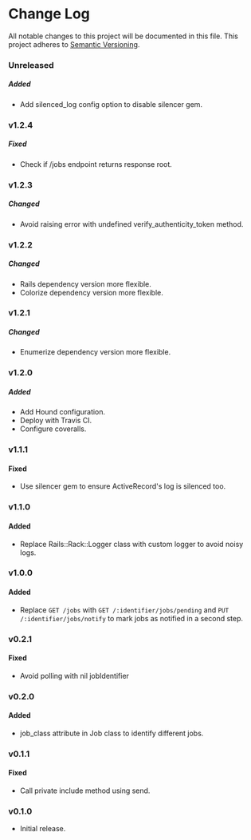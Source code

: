 # Change Log
All notable changes to this project will be documented in this file.
This project adheres to [Semantic Versioning](http://semver.org/).

### Unreleased

##### Added

- Add silenced_log config option to disable silencer gem.

### v1.2.4

##### Fixed

- Check if /jobs endpoint returns response root.

### v1.2.3

##### Changed

- Avoid raising error with undefined verify_authenticity_token method.

### v1.2.2

##### Changed

- Rails dependency version more flexible.
- Colorize dependency version more flexible.

### v1.2.1

##### Changed

- Enumerize dependency version more flexible.

### v1.2.0

##### Added

- Add Hound configuration.
- Deploy with Travis CI.
- Configure coveralls.

### v1.1.1

#### Fixed

- Use silencer gem to ensure ActiveRecord's log is silenced too.

### v1.1.0

#### Added

- Replace Rails::Rack::Logger class with custom logger to avoid noisy logs.

### v1.0.0

#### Added

- Replace `GET /jobs` with `GET /:identifier/jobs/pending` and `PUT /:identifier/jobs/notify` to mark jobs as notified in a second step.

### v0.2.1

#### Fixed

- Avoid polling with nil jobIdentifier

### v0.2.0

#### Added

- job_class attribute in Job class to identify different jobs.

### v0.1.1

#### Fixed

- Call private include method using send.

### v0.1.0

- Initial release.
